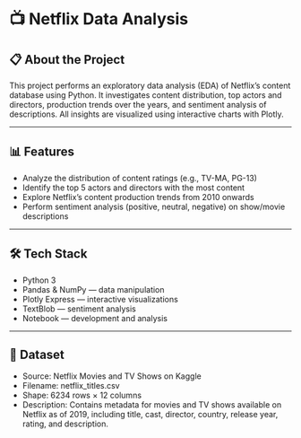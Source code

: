 # 📺 Netflix Data Analysis

## 📋 About the Project

This project performs an exploratory data analysis (EDA) of Netflix’s content database using Python. It investigates content distribution, top actors and directors, production trends over the years, and sentiment analysis of descriptions.
All insights are visualized using interactive charts with Plotly.

---

## 📊 Features

- Analyze the distribution of content ratings (e.g., TV-MA, PG-13)
- Identify the top 5 actors and directors with the most content
- Explore Netflix’s content production trends from 2010 onwards
- Perform sentiment analysis (positive, neutral, negative) on show/movie descriptions

---

## 🛠 Tech Stack
- Python 3
- Pandas & NumPy — data manipulation
- Plotly Express — interactive visualizations
- TextBlob — sentiment analysis
- Notebook — development and analysis
---

## 📁 Dataset

- Source: Netflix Movies and TV Shows on Kaggle
- Filename: netflix_titles.csv
- Shape: 6234 rows × 12 columns
- Description: Contains metadata for movies and TV shows available on Netflix as of 2019, including title, cast, director, country, release year, rating, and description.
